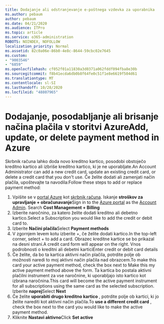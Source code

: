 ```yaml
---
title: Dodajanje ali odstranjevanje e-poštnega vzdevka za uporabnika
ms.author: pebaum
author: pebaum
ms.date: 04/21/2020
ms.audience: ITPro
ms.topic: article
ms.service: o365-administration
ROBOTS: NOINDEX, NOFOLLOW
localization_priority: Normal
ms.assetid: 82c0a06e-86b0-4e8c-8644-59cbc02e7645
ms.custom:
- "9003546"
- "6859"
ms.openlocfilehash: cf052f01a11830a3d0371a062fddf094fba8e30b
ms.sourcegitcommit: f8b41ecda6db0b8f64fe0c51f1e8e6619f504d61
ms.translationtype: MT
ms.contentlocale: sl-SI
ms.lasthandoff: 10/28/2020
ms.locfileid: "48807965"
---
```

# <a name="add-update-or-delete-payment-method-in-azure"></a><span data-ttu-id="b981e-102">Dodajanje, posodabljanje ali brisanje načina plačila v storitvi Azure</span><span class="sxs-lookup"><span data-stu-id="b981e-102">Add, update, or delete payment method in Azure</span></span>

<span data-ttu-id="b981e-103">Skrbnik računa lahko doda novo kreditno kartico, posodobi obstoječo kreditno kartico ali izbriše kreditno kartico, ki je ne uporabljate.</span><span class="sxs-lookup"><span data-stu-id="b981e-103">An Account Administrator can add a new credit card, update an existing credit card, or delete a credit card that you don't use.</span></span> <span data-ttu-id="b981e-104">Če želite dodati ali zamenjati način plačila, upoštevajte ta navodila:</span><span class="sxs-lookup"><span data-stu-id="b981e-104">Follow these steps to add or replace payment method:</span></span>

1. <span data-ttu-id="b981e-105">Vpišite se v [portal Azure](https://portal.azure.com/) kot [skrbnik računa](https://docs.microsoft.com/azure/billing/billing-subscription-transfer?WT.mc_id=Portal-Microsoft_Azure_Support#whoisaa). Iskanje **stroškov za upravljanje + obračunavanje**</span><span class="sxs-lookup"><span data-stu-id="b981e-105">Sign in to the [Azure portal](https://portal.azure.com/) as the [Account Admin](https://docs.microsoft.com/azure/billing/billing-subscription-transfer?WT.mc_id=Portal-Microsoft_Azure_Support#whoisaa). Search **Cost Management + Billing**</span></span>
2. <span data-ttu-id="b981e-106">Izberite naročnino, za katero želite dodati kreditno ali debetno kartico.</span><span class="sxs-lookup"><span data-stu-id="b981e-106">Select a Subscription you would like to add the credit or debit card to.</span></span>
3. <span data-ttu-id="b981e-107">Izberite **Načini plačila**</span><span class="sxs-lookup"><span data-stu-id="b981e-107">Select **Payment methods**</span></span>
4. <span data-ttu-id="b981e-108">V zgornjem levem kotu izberite +, če želite dodati kartico.</span><span class="sxs-lookup"><span data-stu-id="b981e-108">In the top-left corner, select + to add a card.</span></span> <span data-ttu-id="b981e-109">Obrazec kreditne kartice se bo prikazal na desni strani.</span><span class="sxs-lookup"><span data-stu-id="b981e-109">A credit card form will appear on the right.</span></span> <span data-ttu-id="b981e-110">Vnos podrobnosti o kreditni ali debetni kartici</span><span class="sxs-lookup"><span data-stu-id="b981e-110">Enter credit or debit card details</span></span>
5. <span data-ttu-id="b981e-111">Če želite, da bo ta kartica aktivni način plačila, potrdite polje ob možnosti naredi to moj aktivni način plačila nad obrazcem.</span><span class="sxs-lookup"><span data-stu-id="b981e-111">To make this card your active payment method, check the box next to Make this my active payment method above the form.</span></span> <span data-ttu-id="b981e-112">Ta kartica bo postala aktivni plačilni instrument za vse naročnine, ki uporabljajo isto kartico kot izbrana naročnina.</span><span class="sxs-lookup"><span data-stu-id="b981e-112">This card will become the active payment instrument for all subscriptions using the same card as the selected subscription.</span></span> <span data-ttu-id="b981e-113">Izberite **naprej**</span><span class="sxs-lookup"><span data-stu-id="b981e-113">Select **Next**</span></span>
6. <span data-ttu-id="b981e-114">Če želite **uporabiti drugo kreditno kartico** , potrdite polje ob kartici, ki jo želite narediti kot aktivni način plačila.</span><span class="sxs-lookup"><span data-stu-id="b981e-114">To **use a different credit card** , check the box next to the card you would like to make the active payment method.</span></span>
7. <span data-ttu-id="b981e-115">Kliknite **Nastavi aktivno**</span><span class="sxs-lookup"><span data-stu-id="b981e-115">Click **Set active**</span></span>
